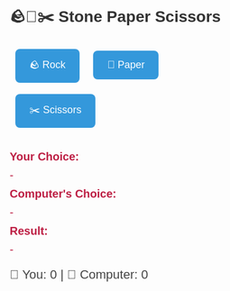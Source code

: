 <!DOCTYPE html>
<html lang="en">
<head>
  <meta charset="UTF-8">
  <title>Stone Paper Scissors</title>
  <meta name="viewport" content="width=device-width, initial-scale=1.0">
  <style>
    * {
      margin: 0;
      padding: 0;
      box-sizing: border-box;
      font-family: 'Arial', sans-serif;
    }

    body {
      background: #f2f2f2;
      text-align: center;
      padding: 30px;
    }

    h1 {
      margin-bottom: 20px;
      color: #333;
    }

    .choices {
      margin: 20px 0;
    }

    .choice-btn {
      padding: 15px 25px;
      margin: 10px;
      font-size: 18px;
      cursor: pointer;
      border: none;
      border-radius: 8px;
      background-color: #3498db;
      color: white;
      transition: 0.3s;
    }

    .choice-btn:hover {
      background-color: #2980b9;
    }

    .result-box {
      margin-top: 30px;
      font-size: 20px;
    }

    .result-box span {
      display: block;
      margin: 10px 0;
    }

    .score-board {
      margin-top: 20px;
      font-size: 22px;
      color: #444;
    }

    @media (max-width: 600px) {
      .choice-btn {
        width: 90%;
        font-size: 20px;
      }
    }
  </style>
</head>
<body>

  <h1>🪨📄✂️ Stone Paper Scissors</h1>

  <div class="choices">
    <button class="choice-btn" onclick="playGame('rock')">🪨 Rock</button>
    <button class="choice-btn" onclick="playGame('paper')">📄 Paper</button>
    <button class="choice-btn" onclick="playGame('scissors')">✂️ Scissors</button>
  </div>

  <div class="result-box">
    <span><strong>Your Choice:</strong> <span id="player-choice">-</span></span> 
    <span><strong>Computer's Choice:</strong> <span id="computer-choice">-</span></span> 
    <span><strong>Result:</strong> <span id="result">-</span></span> 
  </div>
  <style>
    .result-box{
        color: rgb(189, 31, 68);
    }
  </style>

  <div class="score-board">
    🧍 You: <span id="player-score">0</span> |
    🤖 Computer: <span id="computer-score">0</span>
  </div>

  <script>
    let playerScore = 0;
    let computerScore = 0;

    function getComputerChoice() {
      const choices = ['rock', 'paper', 'scissors'];
      return choices[Math.floor(Math.random() * 3)];
    }

    function getResult(player, computer) {
      if (player === computer) return "It's a Draw!";
      if (
        (player === 'rock' && computer === 'scissors') ||
        (player === 'paper' && computer === 'rock') ||
        (player === 'scissors' && computer === 'paper')
      ) {
        playerScore++;
        return "You Win!";
      } else {
        computerScore++;
        return "You Lose!";
      }
    }

    function playGame(playerChoice) {
      const computerChoice = getComputerChoice();
      const result = getResult(playerChoice, computerChoice);

      document.getElementById('player-choice').textContent = playerChoice;
      document.getElementById('computer-choice').textContent = computerChoice;
      document.getElementById('result').textContent = result;

      document.getElementById('player-score').textContent = playerScore;
      document.getElementById('computer-score').textContent = computerScore;
    }
  </script>

</body>
</html>
